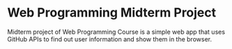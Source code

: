 # Web Programming Midterm Project
Midterm project of Web Programming Course is a simple web app that uses GitHub APIs to find out user information and show them in the browser.

